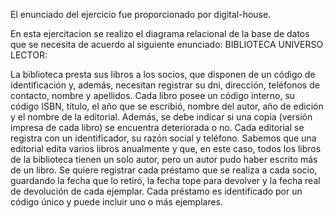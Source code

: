 El enunciado del ejercicio fue proporcionado por digital-house.

En esta ejercitacion se realizo  el diagrama relacional de la base de datos que se necesita de acuerdo al siguiente enunciado:
BIBLIOTECA UNIVERSO LECTOR:

La biblioteca presta sus libros a los socios, que disponen de un código de
identificación y, además, necesitan registrar su dni, dirección, teléfonos de
contacto, nombre y apellidos.
Cada libro posee un código interno, su código ISBN, título, el año que se
escribió, nombre del autor, año de edición y el nombre de la editorial.
Además, se debe indicar si una copia (versión impresa de cada libro) se
encuentra deteriorada o no.
Cada editorial se registra con un identificador, su razón social y teléfono.
Sabemos que una editorial edita varios libros anualmente y que, en este caso,
todos los libros de la biblioteca tienen un solo autor, pero un autor pudo
haber escrito más de un libro.
Se quiere registrar cada préstamo que se realiza a cada socio, guardando la
fecha que lo retiró, la fecha tope para devolver y la fecha real de devolución
de cada ejemplar.
Cada préstamo es identificado por un código único y puede incluir uno o más
ejemplares.












































